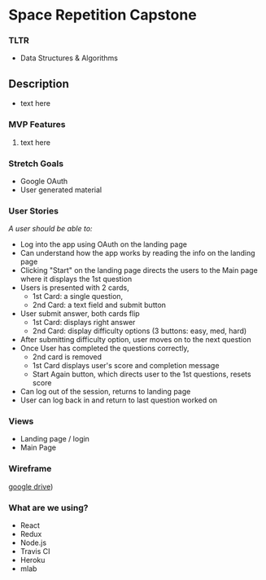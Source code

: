 # Space Repetition Capstone

### TLTR
- Data Structures & Algorithms 

## Description
- text here

### MVP Features
1. text here

### Stretch Goals
- Google OAuth
- User generated material

### User Stories
_A user should be able to:_
- Log into the app using OAuth on the landing page
- Can understand how the app works by reading the info on the landing page
- Clicking "Start" on the landing page directs the users to the Main page where it displays the 1st question
- Users is presented with 2 cards, 
    - 1st Card: a single question, 
    - 2nd Card: a text field and submit button
- User submit answer, both cards flip
    - 1st Card: displays right answer
    - 2nd Card: display difficulty options (3 buttons: easy, med, hard)
- After submitting difficulty option, user moves on to the next question 
- Once User has completed the questions correctly, 
    - 2nd card is removed
    - 1st Card displays user's score and completion message
    - Start Again button, which directs user to the 1st questions, resets score
- Can log out of the session, returns to landing page
- User can log back in and return to last question worked on

### Views
- Landing page / login
- Main Page

### Wireframe
[google drive](https://goo.gl/VxpmNT))

### What are we using?
* React
* Redux
* Node.js
* Travis CI
* Heroku
* mlab

